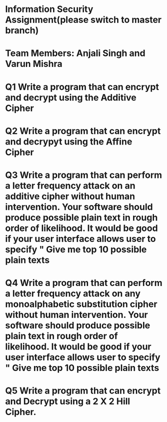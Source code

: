 

# Information Security Assignment(please switch to master branch)


# Team Members: Anjali Singh and Varun Mishra

# Q1 Write a program that can encrypt and decrypt using the Additive Cipher
# Q2 Write a program that can encrypt and decrypyt using the Affine Cipher
# Q3 Write a program that can perform a letter frequency attack on an additive cipher without human intervention. Your software should produce possible plain text in rough order of likelihood. It would be good if your user interface allows user to specify \" Give me top 10 possible plain texts
# Q4 Write a program that can perform a letter frequency attack on any monoalphabetic substitution cipher without human intervention. Your software should produce possible plain text in rough order of likelihood. It would be good if your user interface allows user to specify \" Give me top 10 possible plain texts
# Q5 Write a program that can encrypt and Decrypt using a 2 X 2 Hill Cipher.
